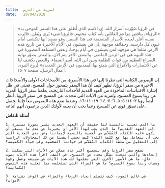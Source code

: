 ```yaml
---
title:  لمزيد من الدرس
date:   20/04/2018
---
```


> <p></p>
> «في الرؤيا صُوِّرَت أسرار الله. إن الاسم الذي أُطلق على هذا السفر الموحى به «الرؤيا»، يناقض مزاعم القائلين بأنه كتاب مختوم. فالرؤيا شيء يُرى ويُعلن. فالرب نفسه أعلن لعبده الأسرار المتضمنة في هذا السفر، وهو يقصد أنها تنكشف أمام عيون كل دارسيه. وحقائقه موجهة إلى مَن يعيشون في الأيام الأخيرة من تاريخ هذه الأرض مثلما هي موجهة لمن يعيشون في أيام يوحنا. وبعض المشاهد المصورة في هذه النبوة هي في الزمن الماضي، والبعض الآخر يتم الآن، والبعض يصوّر نهاية الصراع العظيم بين قوات الظلمة وبين ابن الله، أمير السماء. والبعض يكشف لنا عن الانتصارات والأفراح التي يتمتع بها المفديون في الأرض الجديدة» (روح النبوة، أعمال الرسل، صفحة ٥٠٧).

إن النصوص الكتابية التي نظرنا إليها في هذا الأسبوع، من الأصحاحات الأولى والأصحاحات الأخيرة من سفر الرؤيا، تظهر كيف أنَّ هذا السفر يتمحور حول المسيح. فحتى في ظل إشارة الاقتباسات المأخوذة من العهد القديم للأحداث التاريخية، يعلمنا سفر الرؤيا المزيد عن ربنا يسوع المسيح. ولمزيد من الآيات التي تتحدث عن المسيح في سفر الرؤيا، أنظر أيضاً رؤيا ٣: ١٤؛ ٥: ٥، ٦؛ ٧: ١٤؛ ١٩: ١١-١٦. وعندما نضع هذه النصوص معاً فإننا نحصل على تصوّر قوي عن المسيح وعما يجب أن يعنيه لأولئك الذين يزعمون أنهم أتباعه.

**أسئلة للنقاش**

`1.	ما الذي تعنيه بالنسبة لنا حقيقة أن العهد الجديد يشير بصورة مستمرة إلى العهد القديم؟ ما الذي يجب لهذا الأمر أن يخبرنا عن مدى ما ينبغي أن يكون عليه الكتاب المُقَدَّس من أهمية بالنسبة لإيماننا وعن مدى الجدية التي يجب أن نتعامل بها مع كلمة الله؟ كيف نحمي أنفسنا من كل المحاولات الرامية إلى التقليل من سلطة الكتاب المُقَدَّس في حياتنا الشخصية وفي حياة الكنيسة؟ `

`2.	تصفح سفر الرؤيا وقم بتجميع أكبر عدد ممكن من الآيات التي يمكنك إيجادها والتي تتحدث بشكل محدد عن المسيح. في الصف، اقرأ هذه الآيات بصوت عالٍ. ما هي الأمور الأخرى التي تعلنها لك هذه الآيات عن طبيعة وعمل وقوة وصفات ربنا يسوع المسيح؟ ما هو العزاء الذي تستخلصه مما تعلنه هذه النصوص الكتابية؟ `

`3.	في عالم الموت، كيف نتعلم إيجاد الرجاء والعزاء في الوعد بقيامة الأموات؟ `